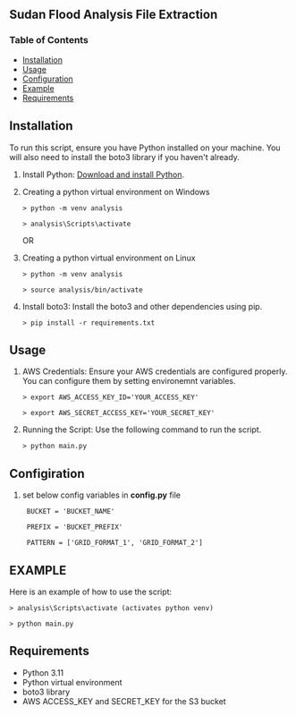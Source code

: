 ## Sudan Flood Analysis File Extraction

### Table of Contents

- [Installation](#installation)
- [Usage](#usage)
- [Configuration](#configiration)
- [Example](#example)
- [Requirements](#requirements)

## Installation

To run this script, ensure you have Python installed on your machine. You will also need to install the boto3 library if you haven't already.

1. Install Python: [Download and install Python](https://www.python.org/downloads/).
2. Creating a python virtual environment on Windows

   ```
   > python -m venv analysis

   > analysis\Scripts\activate
   ```

   OR

3. Creating a python virtual environment on Linux

   ```
   > python -m venv analysis

   > source analysis/bin/activate
   ```

4. Install boto3: Install the boto3 and other dependencies using pip.

   ```
   > pip install -r requirements.txt
   ```

## Usage

1. AWS Credentials: Ensure your AWS credentials are configured properly. You can configure them by setting environemnt variables.

   ```
   > export AWS_ACCESS_KEY_ID='YOUR_ACCESS_KEY'

   > export AWS_SECRET_ACCESS_KEY='YOUR_SECRET_KEY'
   ```

2. Running the Script: Use the following command to run the script.

   ```
   > python main.py
   ```

## Configiration

1. set below config variables in **config.py** file

   ```
    BUCKET = 'BUCKET_NAME'

    PREFIX = 'BUCKET_PREFIX'

    PATTERN = ['GRID_FORMAT_1', 'GRID_FORMAT_2']
   ```

## EXAMPLE

Here is an example of how to use the script:

```
> analysis\Scripts\activate (activates python venv)

> python main.py
```

## Requirements

- Python 3.11
- Python virtual environment
- boto3 library
- AWS ACCESS_KEY and SECRET_KEY for the S3 bucket
